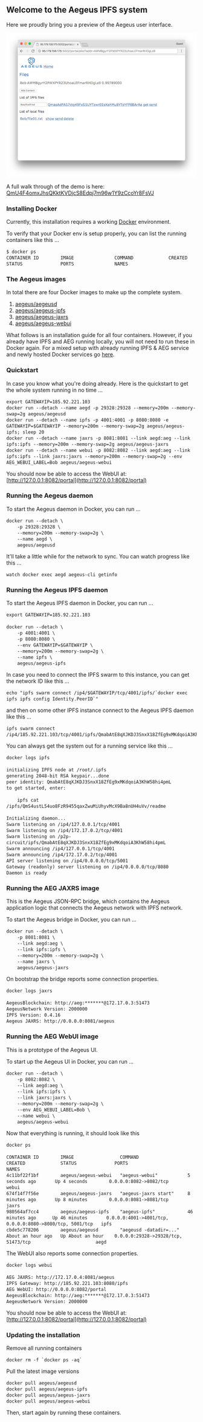 ## Welcome to the Aegeus IPFS system 

Here we proudly bring you a preview of the Aegeus user interface.

![preview](docs/src/markdown/trail/img/bob-list-03-small.png)

A full walk through of the demo is here: [QmU4F4omxJhsQKktKVDjcS8Edpj7m96w1Y9zCcoYr8FsVJ](https://ipfs.io/ipfs/QmU4F4omxJhsQKktKVDjcS8Edpj7m96w1Y9zCcoYr8FsVJ/trail)

### Installing Docker 

Currently, this installation requires a working [Docker](https://www.docker.com/community-edition#/download) environment.

To verify that your Docker env is setup properly, you can list the running containers like this ...

    $ docker ps
    CONTAINER ID        IMAGE               COMMAND             CREATED             STATUS              PORTS               NAMES

### The Aegeus images
 
In total there are four Docker images to make up the complete system.

1. [aegeus/aegeusd](https://hub.docker.com/r/aegeus/aegeusd)
2. [aegeus/aegeus-ipfs](https://hub.docker.com/r/aegeus/aegeus-ipfs)
3. [aegeus/aegeus-jaxrs](https://hub.docker.com/r/aegeus/aegeus-jaxrs)
4. [aegeus/aegeus-webui](https://hub.docker.com/r/aegeus/aegeus-webui)

What follows is an installation guide for all four containers. However, if you already have IPFS and AEG running locally, you will not need to run these in Docker again.
For a mixed setup with already running IPFS & AEG service and newly hosted Docker services go [here](docker/setup/Setup-Mixed-Docker.md). 

### Quickstart 

In case you know what you're doing already. Here is the quickstart to get the whole system running in no time ... 

    export GATEWAYIP=185.92.221.103
    docker run --detach --name aegd -p 29328:29328 --memory=200m --memory-swap=2g aegeus/aegeusd
    docker run --detach --name ipfs -p 4001:4001 -p 8080:8080 -e GATEWAYIP=$GATEWAYIP --memory=200m --memory-swap=2g aegeus/aegeus-ipfs; sleep 20
    docker run --detach --name jaxrs -p 8081:8081 --link aegd:aeg --link ipfs:ipfs --memory=200m --memory-swap=2g aegeus/aegeus-jaxrs
    docker run --detach --name webui -p 8082:8082 --link aegd:aeg --link ipfs:ipfs --link jaxrs:jaxrs --memory=200m --memory-swap=2g --env AEG_WEBUI_LABEL=Bob aegeus/aegeus-webui

You should now be able to access the WebUI at: [http://127.0.0.1:8082/portal](http://127.0.0.1:8082/portal)

### Running the Aegeus daemon

To start the Aegeus daemon in Docker, you can run ...

    docker run --detach \
        -p 29328:29328 \
        --memory=200m --memory-swap=2g \
        --name aegd \
        aegeus/aegeusd

It'll take a little while for the network to sync. You can watch progress like this ...

    watch docker exec aegd aegeus-cli getinfo

### Running the Aegeus IPFS daemon

To start the Aegeus IPFS daemon in Docker, you can run ...

    export GATEWAYIP=185.92.221.103
    
    docker run --detach \
        -p 4001:4001 \
        -p 8080:8080 \
        --env GATEWAYIP=$GATEWAYIP \
        --memory=200m --memory-swap=2g \
        --name ipfs \
        aegeus/aegeus-ipfs

In case you need to connect the IPFS swarm to this instance, you can get the network ID like this ...

    echo "ipfs swarm connect /ip4/$GATEWAYIP/tcp/4001/ipfs/`docker exec ipfs ipfs config Identity.PeerID`"
    
and then on some other IPFS instance connect to the Aegeus IPFS daemon like this ...

    ipfs swarm connect /ip4/185.92.221.103/tcp/4001/ipfs/QmabAtE8qXJKDJ3SnxX18ZfEg9xMKdqoiA3KhW58hi4pmL

You can always get the system out for a running service like this ...

    docker logs ipfs
    
    initializing IPFS node at /root/.ipfs
    generating 2048-bit RSA keypair...done
    peer identity: QmabAtE8qXJKDJ3SnxX18ZfEg9xMKdqoiA3KhW58hi4pmL
    to get started, enter:
    
        ipfs cat /ipfs/QmS4ustL54uo8FzR9455qaxZwuMiUhyvMcX9Ba8nUH4uVv/readme
    
    Initializing daemon...
    Swarm listening on /ip4/127.0.0.1/tcp/4001
    Swarm listening on /ip4/172.17.0.2/tcp/4001
    Swarm listening on /p2p-circuit/ipfs/QmabAtE8qXJKDJ3SnxX18ZfEg9xMKdqoiA3KhW58hi4pmL
    Swarm announcing /ip4/127.0.0.1/tcp/4001
    Swarm announcing /ip4/172.17.0.2/tcp/4001
    API server listening on /ip4/0.0.0.0/tcp/5001
    Gateway (readonly) server listening on /ip4/0.0.0.0/tcp/8080
    Daemon is ready

### Running the AEG JAXRS image

This is the Aegeus JSON-RPC bridge, which contains the Aegeus application logic that connects the Aegeus network with IPFS network. 

To start the Aegeus bridge in Docker, you can run ...

    docker run --detach \
        -p 8081:8081 \
        --link aegd:aeg \
        --link ipfs:ipfs \
        --memory=200m --memory-swap=2g \
        --name jaxrs \
        aegeus/aegeus-jaxrs

On bootstrap the bridge reports some connection properties.

    docker logs jaxrs
    
    AegeusBlockchain: http://aeg:*******@172.17.0.3:51473
    AegeusNetwork Version: 2000000
    IPFS Version: 0.4.16
    Aegeus JAXRS: http://0.0.0.0:8081/aegeus

### Running the AEG WebUI image

This is a prototype of the Aegeus UI. 

To start up the Aegeus UI in Docker, you can run ...

    docker run --detach \
        -p 8082:8082 \
        --link aegd:aeg \
        --link ipfs:ipfs \
        --link jaxrs:jaxrs \
        --memory=200m --memory-swap=2g \
        --env AEG_WEBUI_LABEL=Bob \
        --name webui \
        aegeus/aegeus-webui

Now that everything is running, it should look like this

    docker ps
    
    CONTAINER ID        IMAGE                 COMMAND                  CREATED             STATUS              PORTS                                                      NAMES
    4c11bf22f1bf        aegeus/aegeus-webui   "aegeus-webui"           5 seconds ago       Up 4 seconds        0.0.0.0:8082->8082/tcp                                     webui
    674f14f7f56e        aegeus/aegeus-jaxrs   "aegeus-jaxrs start"     8 minutes ago       Up 8 minutes        0.0.0.0:8081->8081/tcp                                     jaxrs
    980564af7cc4        aegeus/aegeus-ipfs    "aegeus-ipfs"            46 minutes ago      Up 46 minutes       0.0.0.0:4001->4001/tcp, 0.0.0.0:8080->8080/tcp, 5001/tcp   ipfs
    cbde5c778206        aegeus/aegeusd        "aegeusd -datadir=..."   About an hour ago   Up About an hour    0.0.0.0:29328->29328/tcp, 51473/tcp                        aegd

The WebUI also reports some connection properties.

    docker logs webui
    
    AEG JAXRS: http://172.17.0.4:8081/aegeus
    IPFS Gateway: http://185.92.221.103:8080/ipfs
    AEG WebUI: http://0.0.0.0:8082/portal
    AegeusBlockchain: http://aeg:*******@172.17.0.3:51473
    AegeusNetwork Version: 2000000

You should now be able to access the WebUI at: [http://127.0.0.1:8082/portal](http://127.0.0.1:8082/portal)

### Updating the installation

Remove all running containers

    docker rm -f `docker ps -aq`

Pull the latest image versions

    docker pull aegeus/aegeusd
    docker pull aegeus/aegeus-ipfs
    docker pull aegeus/aegeus-jaxrs
    docker pull aegeus/aegeus-webui

Then, start again by running these containers.


